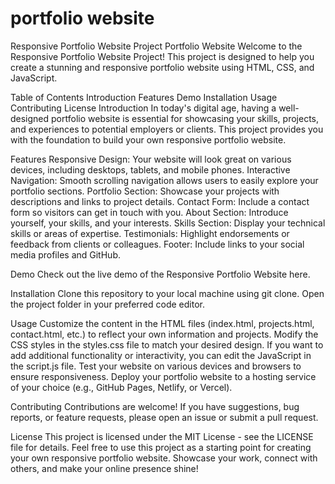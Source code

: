 # portfolio website

Responsive Portfolio Website Project
Portfolio Website
Welcome to the Responsive Portfolio Website Project! This project is designed to help you create a stunning and responsive portfolio website using HTML, CSS, and JavaScript.

Table of Contents
Introduction
Features
Demo
Installation
Usage
Contributing
License
Introduction
In today's digital age, having a well-designed portfolio website is essential for showcasing your skills, projects, and experiences to potential employers or clients. This project provides you with the foundation to build your own responsive portfolio website.

Features
Responsive Design: Your website will look great on various devices, including desktops, tablets, and mobile phones.
Interactive Navigation: Smooth scrolling navigation allows users to easily explore your portfolio sections.
Portfolio Section: Showcase your projects with descriptions and links to project details.
Contact Form: Include a contact form so visitors can get in touch with you.
About Section: Introduce yourself, your skills, and your interests.
Skills Section: Display your technical skills or areas of expertise.
Testimonials: Highlight endorsements or feedback from clients or colleagues.
Footer: Include links to your social media profiles and GitHub.

Demo
Check out the live demo of the Responsive Portfolio Website here.


Installation
Clone this repository to your local machine using git clone.
Open the project folder in your preferred code editor.

Usage
Customize the content in the HTML files (index.html, projects.html, contact.html, etc.) to reflect your own information and projects.
Modify the CSS styles in the styles.css file to match your desired design.
If you want to add additional functionality or interactivity, you can edit the JavaScript in the script.js file.
Test your website on various devices and browsers to ensure responsiveness.
Deploy your portfolio website to a hosting service of your choice (e.g., GitHub Pages, Netlify, or Vercel).

Contributing
Contributions are welcome! If you have suggestions, bug reports, or feature requests, please open an issue or submit a pull request.

License
This project is licensed under the MIT License - see the LICENSE file for details.
Feel free to use this project as a starting point for creating your own responsive portfolio website. Showcase your work, connect with others, and make your online presence shine!
 
